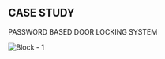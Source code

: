 CASE STUDY
-----------------------------------------------------------------------------------------------------------------------------------------------------------------------------------

PASSWORD BASED DOOR LOCKING SYSTEM

![Block - 1](https://user-images.githubusercontent.com/98872937/154887669-a479c24a-5c75-482f-87d4-28dff918e6fb.jpg)

